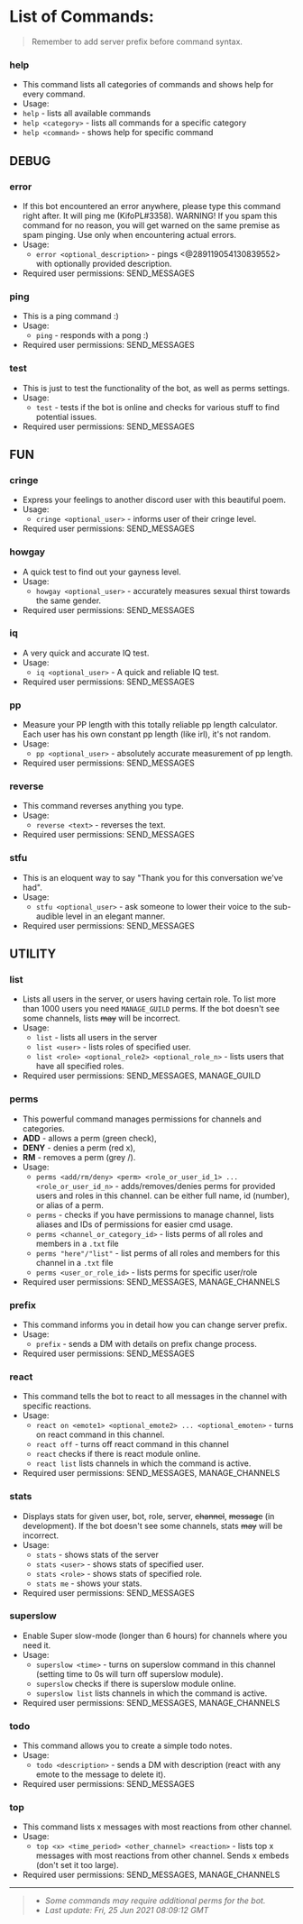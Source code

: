 # List of Commands:
> Remember to add server prefix before command syntax.

### help

- This command lists all categories of commands and shows help for every command.
- Usage:
- `help` - lists all available commands
- `help <category>` - lists all commands for a specific category
- `help <command>` - shows help for specific command
## DEBUG

### error

- If this bot encountered an error anywhere, please type this command right after. It will ping me (KifoPL#3358).
WARNING! If you spam this command for no reason, you will get warned on the same premise as spam pinging. Use only when encountering actual errors.
- Usage:
	- `error <optional_description>` - pings <@289119054130839552> with optionally provided description.
- Required user permissions: SEND_MESSAGES

### ping

- This is a ping command :)
- Usage:
	- `ping` - responds with a pong :)
- Required user permissions: SEND_MESSAGES

### test

- This is just to test the functionality of the bot, as well as perms settings.
- Usage:
	- `test` - tests if the bot is online and checks for various stuff to find potential issues.
- Required user permissions: SEND_MESSAGES

## FUN

### cringe

- Express your feelings to another discord user with this beautiful poem.
- Usage:
	- `cringe <optional_user>` - informs user of their cringe level.
- Required user permissions: SEND_MESSAGES

### howgay

- A quick test to find out your gayness level.
- Usage:
	- `howgay <optional_user>` - accurately measures sexual thirst towards the same gender.
- Required user permissions: SEND_MESSAGES

### iq

- A very quick and accurate IQ test.
- Usage:
	- `iq <optional_user>` - A quick and reliable IQ test.
- Required user permissions: SEND_MESSAGES

### pp

- Measure your PP length with this totally reliable pp length calculator. Each user has his own constant pp length (like irl), it's not random.
- Usage:
	- `pp <optional_user>` - absolutely accurate measurement of pp length.
- Required user permissions: SEND_MESSAGES

### reverse

- This command reverses anything you type.
- Usage:
	- `reverse <text>` - reverses the text.
- Required user permissions: SEND_MESSAGES

### stfu

- This is an eloquent way to say "Thank you for this conversation we've had".
- Usage:
	- `stfu <optional_user>` - ask someone to lower their voice to the sub-audible level in an elegant manner.
- Required user permissions: SEND_MESSAGES

## UTILITY

### list

- Lists all users in the server, or users having certain role.
To list more than 1000 users you need `MANAGE_GUILD` perms.
If the bot doesn't see some channels, lists ~~may~~ will be incorrect.
- Usage:
	- `list` - lists all users in the server
	- `list <user>` - lists roles of specified user.
	- `list <role> <optional_role2> <optional_role_n>` - lists users that have all specified roles.
- Required user permissions: SEND_MESSAGES, MANAGE_GUILD

### perms

- This powerful command manages permissions for channels and categories.
- **ADD** - allows a perm (green check), 
- **DENY** - denies a perm (red x),
- **RM** - removes a perm (grey /).
- Usage:
	- `perms <add/rm/deny> <perm> <role_or_user_id_1> ... <role_or_user_id_n>` - adds/removes/denies perms for provided users and roles in this channel. <perm> can be either full name, id (number), or alias of a perm.
	- `perms` - checks if you have permissions to manage channel, lists aliases and IDs of permissions for easier cmd usage.
	- `perms <channel_or_category_id>` - lists perms of all roles and members in a `.txt` file
	- `perms "here"/"list"` - list perms of all roles and members for this channel in a `.txt` file
	- `perms <user_or_role_id>` - lists perms for specific user/role
- Required user permissions: SEND_MESSAGES, MANAGE_CHANNELS

### prefix

- This command informs you in detail how you can change server prefix.
- Usage:
	- `prefix` - sends a DM with details on prefix change process.
- Required user permissions: SEND_MESSAGES

### react

- This command tells the bot to react to all messages in the channel with specific reactions.
- Usage:
	- `react on <emote1> <optional_emote2> ... <optional_emoten>` - turns on react command in this channel.
	- `react off` - turns off react command in this channel
	- `react` checks if there is react module online.
	- `react list` lists channels in which the command is active.
- Required user permissions: SEND_MESSAGES, MANAGE_CHANNELS

### stats

- Displays stats for given user, bot, role, server, ~~channel~~, ~~message~~ (in development).
If the bot doesn't see some channels, stats ~~may~~ will be incorrect.
- Usage:
	- `stats` - shows stats of the server
	- `stats <user>` - shows stats of specified user.
	- `stats <role>` - shows stats of specified role.
	- `stats me` - shows your stats.
- Required user permissions: SEND_MESSAGES

### superslow

- Enable Super slow-mode (longer than 6 hours) for channels where you need it.
- Usage:
	- `superslow <time>` - turns on superslow command in this channel (setting time to 0s will turn off superslow module). 
	- `superslow` checks if there is superslow module online.
	- `superslow list` lists channels in which the command is active.
- Required user permissions: SEND_MESSAGES, MANAGE_CHANNELS

### todo

- This command allows you to create a simple todo notes.
- Usage:
	- `todo <description>` - sends a DM with description (react with any emote to the message to delete it).
- Required user permissions: SEND_MESSAGES

### top

- This command lists x messages with most reactions from other channel.
- Usage:
	- `top <x> <time_period> <other_channel> <reaction>` - lists top x messages with most reactions from other channel. Sends x embeds (don't set it too large).
- Required user permissions: SEND_MESSAGES, MANAGE_CHANNELS

<hr/>

> - *Some commands may require additional perms for the bot.*
> - *Last update: Fri, 25 Jun 2021 08:09:12 GMT*